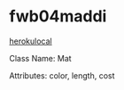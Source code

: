 # fwb04maddi
[herokulocal](https://dashboard.heroku.com/apps/fwb04maddi)

Class Name: Mat

Attributes: color, length, cost

